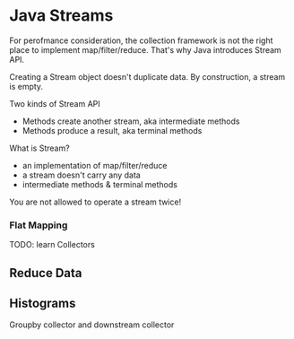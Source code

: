 # Java Streams
For perofmance consideration, the collection framework is not the right place to implement map/filter/reduce. That's why Java introduces Stream API.

Creating a Stream object doesn't duplicate data. By construction, a stream is empty.

Two kinds of Stream API
* Methods create another stream, aka intermediate methods
* Methods produce a result, aka terminal methods

What is Stream?
* an implementation of map/filter/reduce
* a stream doesn't carry any data
* intermediate methods & terminal methods

You are not allowed to operate a stream twice!

### Flat Mapping

TODO: learn Collectors

## Reduce Data

## Histograms
Groupby collector and downstream collector